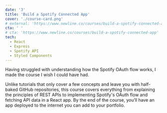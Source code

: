 ```yaml
---
date: '3'
title: 'Build a Spotify Connected App'
cover: './course-card.png'
# external: 'https://www.newline.co/courses/build-a-spotify-connected-app'
cta: ' '
# cta: 'https://www.newline.co/courses/build-a-spotify-connected-app'
tech:
  - React
  - Express
  - Spotify API
  - Styled Components
---
```


Having struggled with understanding how the Spotify OAuth flow works, I made the course I wish I could have had.

Unlike tutorials that only cover a few concepts and leave you with half-baked GitHub repositories, this course covers everything from explaining the principles of REST APIs to implementing Spotify's OAuth flow and fetching API data in a React app. By the end of the course, you’ll have an app deployed to the internet you can add to your portfolio.
